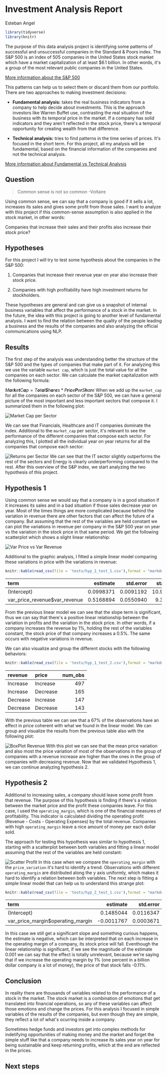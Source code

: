 Investment Analysis Report
================
Esteban Angel

``` r
library(tidyverse)
library(knitr)
```

The purpose of this data analysis project is identifying some patterns of successful and unsuccessful companies in the Standard & Poors index. The S&P 500 is an index of 505 companies in the United States stock market which have a market capitalization of at least $6.1 billion. In other words, it's a group of the most relevant public companies in the United States.

[More information about the S&P 500](https://www.investopedia.com/terms/s/sp500.asp)

This patterns can help us to select them or discard them from our portfolio. There are two approaches to making investment decisions:

-   **Fundamental analysis:** takes the real business indicators from a company to help decide about investments. This is the approach investors like Warren Buffet use, contrasting the real situation of the business with its temporal price in the market. If a company has solid indicators and they aren't reflected in the stock price, there's a temporal opportunity for creating wealth from that difference.

-   **Technical analysis:** tries to find patterns in the time series of prices. It's focused in the short term. For this project, all my analysis will be fundamental, based on the financial information of the companies and not the technical analysis.

[More information about Fundamental vs Technical Analysis](https://www.investopedia.com/university/technical/techanalysis2.asp)

Question
--------

> Common sense is not so common -Voltaire

Using common sense, we can say that a company is good if it sells a lot, increases its sales and gives some profit from those sales. I want to analyze with this project if this common-sense assumption is also applied in the stock market, in other words:

Companies that increase their sales and their profits also increase their stock price?

Hypotheses
----------

For this project I will try to test some hypothesis about the companies in the S&P 500:

1.  Companies that increase their revenue year on year also increase their stock price.

2.  Companies with high profitability have high investment returns for stockholders.

These hypotheses are general and can give us a snapshot of internal business variables that affect the performance of a stock in the market. In the future, the idea with this project is going to another level of fundamental analysis. I want to find the relation between the quality of the people leading a business and the results of the companies and also analyzing the official communications using NLP.

Results
-------

The first step of the analysis was understanding better the structure of the S&P 500 and the types of companies that make part of it. For analyzing this we use the variable `market cap`, which is just the total value for all the companies on each sector. We can calculate the market capitalization with the following formula:

*M**a**r**k**e**t**C**a**p* = *T**o**t**a**l**S**h**a**r**e**s* \* *P**r**i**c**e**P**e**r**S**h**a**r**e*
 When we add up the `market_cap` for all the companies on each sector of the S&P 500, we can have a general picture of the most important and less important sectors that compose it. I summarized them in the following plot:

![Market Cap per Sector](./figures/eda_plot_2.png)

We can see that Financials, Healthcare and IT companies dominate the index. Additional to the `market_cap` per sector, it's relevant to see the performance of the different companies that compose each sector. For analyzing this, I plotted all the individual year on year returns for all the companies that compose each sector:

![Returns per Sector](./figures/eda_plot_1.png) We can see that the IT sector slightly outperforms the rest of the sectors and Energy is clearly underperforming compared to the rest. After this overview of the S&P index, we start analyzing the two hypothesis of this project.

Hypothesis 1
------------

Using common sense we would say that a company is in a good situation if it increases its sales and in a bad situation if those sales decrease year on year. Most of the times things are more complicated because behind the variation in revenue there are other factors that can affect the future of a company. But assuming that the rest of the variables are held constant we can plot the variations in revenue per company in the S&P 500 year on year vs the variation in the stock price in that same period. We get the following scatterplot which shows a slight linear relationship:

![Var Price vs Var Revenue](./figures/hyp_1_plot_1.png)

Additional to the graphic analysis, I fitted a simple linear model comparing these variations in price with the variations in revenue:

``` r
knitr::kable(read_csv(file = 'tests/hyp_1_test_1.csv'),format = "markdown")
```

| term                             |   estimate|  std.error|  statistic|  p.value|
|:---------------------------------|----------:|----------:|----------:|--------:|
| (Intercept)                      |  0.0998371|  0.0091192|   10.94804|        0|
| var\_price\_revenue$var\_revenue |  0.5168894|  0.0550940|    9.38195|        0|

From the previous linear model we can see that the slope term is significant, thus we can say that there's a positive linear relationship between the variation in profits and the variation in the stock price. In other words, if a company increases the revenue by 1%, holding the rest of the variables constant, the stock price of that company increases a 0.5%. The same occurs with negative variations in revenue.

We can also visualize and group the different stocks with the following behaviors:

``` r
knitr::kable(read_csv(file = 'tests/hyp_1_test_2.csv'),format = "markdown")
```

| revenue  | price    |  num\_obs|
|:---------|:---------|---------:|
| Increase | Increase |       497|
| Increase | Decrease |       165|
| Decrease | Increase |       147|
| Decrease | Decrease |       143|

With the previous table we can see that a 67% of the observations have an effect in price coherent with what we found in the linear model. We can group and visualize the results from the previous table also with the following plot:

![BoxPlot Revenue](./figures/hyp_1_plot_2.png) With this plot we can see that the mean price variation and also most the price variation of most of the observations in the group of companies with a revenue increase are higher than the ones in the group of companies with decreasing revenue. Now that we validated Hypothesis 1, we can continue analyzing hypothesis 2.

Hypothesis 2
------------

Additional to increasing sales, a company should leave some profit from that revenue. The purpose of this hypothesis is finding if there's a relation between the market price and the profit these companies leave. For this case, I used the `operating_margin`, which is one of the financial measures of profitability. This indicator is calculated dividing the operating profit (Revenue - Costs - Operating Expenses) by the total revenue. Companies with high `operating_margin` leave a nice amount of money per each dollar sold.

The approach for testing this hypothesis was similar to hypothesis 1, starting with a scatterplot between both variables and fitting a linear model assuming that the rest of the variables are held constant:

![Scatter Profit](./figures/hyp_2_plot_1.png) In this case when we compare the `operating_margin` with the `price_variation` it's hard to identify a trend. Observations with different `operating_margin` are distributed along the y axis uniformly, which makes it hard to identify a relation between both variables. The next step is fitting a simple linear model that can help us to understand this strange plot:

``` r
knitr::kable(read_csv(file = 'tests/hyp_2_test_1.csv'),format = "markdown")
```

| term                                 |    estimate|  std.error|  statistic|    p.value|
|:-------------------------------------|-----------:|----------:|----------:|----------:|
| (Intercept)                          |   0.1485044|  0.0116347|  12.763926|  0.0000000|
| var\_price\_margin$operating\_margin |  -0.0011767|  0.0003671|  -3.205148|  0.0013949|

In this case we still get a significant slope and something curious happens, the estimate is negative, which can be interpreted that on each increase in the operating margin of a company, its stock price will fall. Eventhough the linear relationship is significant, if we see the magnitude of the estimate 0.001 we can say that the effect is totally unrelevant, because we're saying that if we increase the operating margin by 1% (one percent in a billion dollar company is a lot of money), the price of that stock falls -0.11%.

Conclusion
----------

In reality there are thousands of variables related to the performance of a stock in the market. The stock market is a combination of emotions that get translated into financial operations, so any of these variables can affect those emotions and change the prices. For this analysis I focused in simple variables of the results of the companies, but even though they are simple, they reflect a lot of what's ocurring inside a company.

Sometimes hedge funds and investors get into complex methods for indetifying opportunities of making money and the market and forget the simple stuff like that a company needs to increase its sales year on year for being sustainable and keep returning profits, which at the end are reflected in the prices.

Next steps
----------
